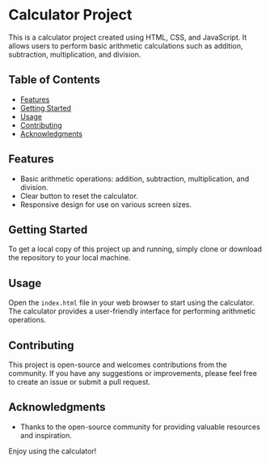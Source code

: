 # Calculator Project

This is a calculator project created using HTML, CSS, and JavaScript. It allows users to perform basic arithmetic calculations such as addition, subtraction, multiplication, and division.

## Table of Contents

- [Features](#features)
- [Getting Started](#getting-started)
- [Usage](#usage)
- [Contributing](#contributing)
- [Acknowledgments](#acknowledgments)

## Features

- Basic arithmetic operations: addition, subtraction, multiplication, and division.
- Clear button to reset the calculator.
- Responsive design for use on various screen sizes.

## Getting Started

To get a local copy of this project up and running, simply clone or download the repository to your local machine.

## Usage

Open the `index.html` file in your web browser to start using the calculator. The calculator provides a user-friendly interface for performing arithmetic operations.

## Contributing

This project is open-source and welcomes contributions from the community. If you have any suggestions or improvements, please feel free to create an issue or submit a pull request.

## Acknowledgments

- Thanks to the open-source community for providing valuable resources and inspiration.

Enjoy using the calculator!
